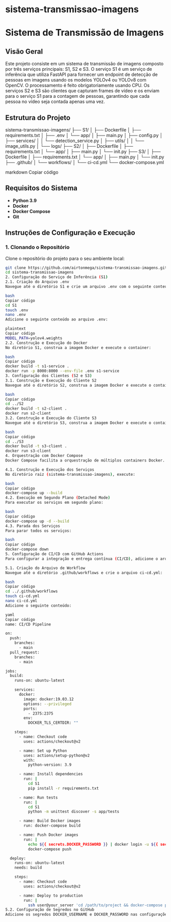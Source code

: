# sistema-transmissao-imagens

# Sistema de Transmissão de Imagens

## Visão Geral

Este projeto consiste em um sistema de transmissão de imagens composto por três serviços principais: S1, S2 e S3. O serviço S1 é um serviço de inferência que utiliza FastAPI para fornecer um endpoint de detecção de pessoas em imagens usando os modelos YOLOv4 ou YOLOv8 com OpenCV. O processamento é feito obrigatoriamente usando CPU. Os serviços S2 e S3 são clientes que capturam frames de vídeo e os enviam para o serviço S1 para a contagem de pessoas, garantindo que cada pessoa no vídeo seja contada apenas uma vez.

## Estrutura do Projeto

sistema-transmissao-imagens/
├── S1/
│ ├── Dockerfile
│ ├── requirements.txt
│ ├── .env
│ └── app/
│ ├── main.py
│ ├── config.py
│ ├── services/
│ │ └── detection_service.py
│ ├── utils/
│ │ └── image_utils.py
│ └── logs/
├── S2/
│ ├── Dockerfile
│ ├── requirements.txt
│ └── app/
│ ├── main.py
│ └── init.py
├── S3/
│ ├── Dockerfile
│ ├── requirements.txt
│ └── app/
│ ├── main.py
│ └── init.py
├── .github/
│ └── workflows/
│ └── ci-cd.yml
└── docker-compose.yml

markdown
Copiar código

## Requisitos do Sistema

- **Python 3.9**
- **Docker**
- **Docker Compose**
- **Git**

## Instruções de Configuração e Execução

### 1. Clonando o Repositório

Clone o repositório do projeto para o seu ambiente local:

```bash
git clone https://github.com/airtonmega/sistema-transmissao-imagens.git
cd sistema-transmissao-imagens
2. Configuração do Serviço de Inferência (S1)
2.1. Criação do Arquivo .env
Navegue até o diretório S1 e crie um arquivo .env com o seguinte conteúdo:

bash
Copiar código
cd S1
touch .env
nano .env
Adicione o seguinte conteúdo ao arquivo .env:

plaintext
Copiar código
MODEL_PATH=yolov4.weights
2.2. Construção e Execução do Docker
No diretório S1, construa a imagem Docker e execute o container:

bash
Copiar código
docker build -t s1-service .
docker run -p 8000:8000 --env-file .env s1-service
3. Configuração dos Clientes (S2 e S3)
3.1. Construção e Execução do Cliente S2
Navegue até o diretório S2, construa a imagem Docker e execute o container:

bash
Copiar código
cd ../S2
docker build -t s2-client .
docker run s2-client
3.2. Construção e Execução do Cliente S3
Navegue até o diretório S3, construa a imagem Docker e execute o container:

bash
Copiar código
cd ../S3
docker build -t s3-client .
docker run s3-client
4. Orquestração com Docker Compose
Docker Compose facilita a orquestração de múltiplos containers Docker.

4.1. Construção e Execução dos Serviços
No diretório raiz (sistema-transmissao-imagens), execute:

bash
Copiar código
docker-compose up --build
4.2. Execução em Segundo Plano (Detached Mode)
Para executar os serviços em segundo plano:

bash
Copiar código
docker-compose up -d --build
4.3. Parada dos Serviços
Para parar todos os serviços:

bash
Copiar código
docker-compose down
5. Configuração de CI/CD com GitHub Actions
Para configurar a integração e entrega contínua (CI/CD), adicione o arquivo de workflow no diretório .github/workflows.

5.1. Criação do Arquivo de Workflow
Navegue até o diretório .github/workflows e crie o arquivo ci-cd.yml:

bash
Copiar código
cd ../.github/workflows
touch ci-cd.yml
nano ci-cd.yml
Adicione o seguinte conteúdo:

yaml
Copiar código
name: CI/CD Pipeline

on:
  push:
    branches:
      - main
  pull_request:
    branches:
      - main

jobs:
  build:
    runs-on: ubuntu-latest

    services:
      docker:
        image: docker:19.03.12
        options: --privileged
        ports:
          - 2375:2375
        env:
          DOCKER_TLS_CERTDIR: ""

    steps:
      - name: Checkout code
        uses: actions/checkout@v2

      - name: Set up Python
        uses: actions/setup-python@v2
        with:
          python-version: 3.9

      - name: Install dependencies
        run: |
          cd S1
          pip install -r requirements.txt

      - name: Run tests
        run: |
          cd S1
          python -m unittest discover -s app/tests

      - name: Build Docker images
        run: docker-compose build

      - name: Push Docker images
        run: |
          echo ${{ secrets.DOCKER_PASSWORD }} | docker login -u ${{ secrets.DOCKER_USERNAME }} --password-stdin
          docker-compose push

  deploy:
    runs-on: ubuntu-latest
    needs: build

    steps:
      - name: Checkout code
        uses: actions/checkout@v2

      - name: Deploy to production
        run: |
          ssh user@your_server 'cd /path/to/project && docker-compose pull && docker-compose up -d'
5.2. Configuração de Segredos no GitHub
Adicione os segredos DOCKER_USERNAME e DOCKER_PASSWORD nas configurações do seu repositório no GitHub.